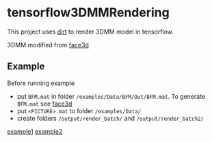 # tensorflow3DMMRendering

This project uses [dirt](https://github.com/pmh47/dirt) to render 3DMM model in tensorflow.

3DMM modified from [face3d](https://github.com/YadiraF/face3d)

## Example

Before running example

* put `BFM.mat` in folder `/examples/Data/BFM/Out/BFM.mat`. To generate `BFM.mat` see [face3d](https://github.com/YadiraF/face3d)
* put `<PICTURE>.mat` to folder `/examples/Data/`
* create folders `/output/render_batch/` and `/output/render_batch2/`

[example1](./example_render_batch.py)
[example2](./example_render_batch2.py)

